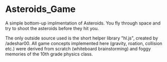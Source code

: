 # Asteroids_Game
A simple bottom-up implmentation of Asteroids. 
You fly through space and try to shoot the asteroids before they hit you.

The only outside source used is the short helper library "hl.js", created by /adeshar00.
All game concepts implemented here (gravity, roation, collision etc.) were derived from scratch (whiteboard brainstorming) and foggy memories of the 10th grade physics class.
